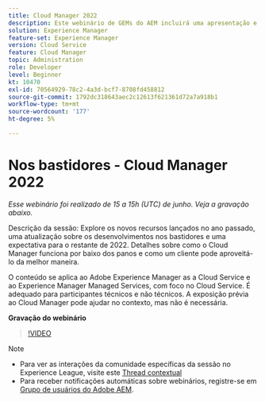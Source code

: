 ```yaml
---
title: Cloud Manager 2022
description: Este webinário de GEMs do AEM incluirá uma apresentação e uma demonstração sobre o seguinte:Explore os novos recursos lançados no ano passado, uma atualização sobre os bastidores ... (as descrições devem ter entre 60 e 160 caracteres)
solution: Experience Manager
feature-set: Experience Manager
version: Cloud Service
feature: Cloud Manager
topic: Administration
role: Developer
level: Beginner
kt: 10470
exl-id: 70564929-78c2-4a3d-bcf7-8708fd458812
source-git-commit: 1792dc318643aec2c12613f621361d72a7a918b1
workflow-type: tm+mt
source-wordcount: '177'
ht-degree: 5%

---
```


# Nos bastidores - Cloud Manager 2022

*Esse webinário foi realizado de 15 a 15h (UTC) de junho. Veja a gravação abaixo.*

Descrição da sessão: Explore os novos recursos lançados no ano passado, uma atualização sobre os desenvolvimentos nos bastidores e uma expectativa para o restante de 2022. Detalhes sobre como o Cloud Manager funciona por baixo dos panos e como um cliente pode aproveitá-lo da melhor maneira.

O conteúdo se aplica ao Adobe Experience Manager as a Cloud Service e ao Experience Manager Managed Services, com foco no Cloud Service. É adequado para participantes técnicos e não técnicos. A exposição prévia ao Cloud Manager pode ajudar no contexto, mas não é necessária.

**Gravação do webinário**

>[!VIDEO](https://video.tv.adobe.com/v/343876)

>[!NOTE]
>
>* Para ver as interações da comunidade específicas da sessão no Experience League, visite este [Thread contextual](https://adobe.ly/3O0rdzd)
>* Para receber notificações automáticas sobre webinários, registre-se em [Grupo de usuários do Adobe AEM](https://aem-augs.adobe.com/).
